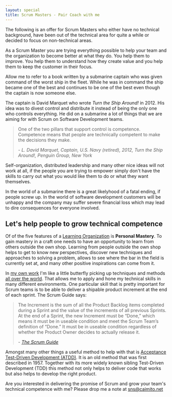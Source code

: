 ```yaml
---
layout: special
title: Scrum Masters - Pair Coach with me
---
```

The following is an offer for Scrum Masters who either have no technical background, have been out of the technical area for quite a while or decided to focus on non-technical areas.

As a Scrum Master you are trying everything possible to help your team and the organization to become better at what they do. You help them to improve. You help them to understand how they create value and you help them to keep the customer in their focus.

Allow me to refer to a book written by a submarine captain who was given command of the worst ship in the fleet. While he was in command the ship became one of the best and continues to be one of the best even though the captain is now someone else.

The captain is David Marquet who wrote *Turn the Ship Around!* in 2012. His idea was to divest control and distribute it instead of being the only one who controls everything. He did on a submarine a lot of things that we are aiming for with Scrum on Software Development teams.

<blockquote>
	<p>One of the two pillars that support control is competence. Competence means that people are technically competent to make the decisions they make.</p>
	<footer>
		- <cite>L. David Marquet, Captain, U.S. Navy (retired), 2012, Turn the Ship Around!, Penguin Group, New York</cite>
	</footer>
</blockquote>

Self-organization, distributed leadership and many other nice ideas will not work at all, if the people you are trying to empower simply don't have the skills to carry out what you would like them to do or what they want themselves.

In the world of a submarine there is a great likelyhood of a fatal ending, if people screw up. In the world of software development customers will be unhappy and the company may suffer severe financial loss which may lead to dire consequences for everyone involved.

## Let's help people to grow technical competence
Of of the five features of a [Learning Organization](http://en.wikipedia.org/wiki/Learning_organization) is **Personal Mastery**. To gain mastery in a craft one needs to have an opportunity to learn from others outside the own shop. Learning from people outside the own shop helps to get to know new perspectives, discover new techniques and approaches to solving a problem, allows to see where the bar in the field is currently set at, and many other positive inspirations can come from it.

In [my own work](/resume/engagements.html) I'm like a little butterfly picking up techniques and methods [all over the world](/resume/index.html). That allows me to apply and hone my technical skills in many different environments. One particular skill that is pretty important for Scrum teams is to be able to deliver a shipable product increment at the end of each sprint. The Scrum Guide says:

<blockquote>
	<p>The Increment is the sum of all the Product Backlog items completed during a Sprint and the value of the increments of all previous Sprints. At the end of a Sprint, the new Increment must be “Done,” which means it must be in useable condition and meet the Scrum Team’s definition of “Done.” It must be in useable condition regardless of whether the Product Owner decides to actually release it.</p>
	<footer>
		- <cite><a href="http://www.scrumguides.org/scrum-guide.html#artifacts-increment">The Scrum Guide</a></cite>
	</footer>
</blockquote>

Amongst many other things a useful method to help with that is [Acceptance Test-Driven Development (ATDD)](/atdd/). It is an old method that was first described in 1957. Together with its more widely known sibling Test-Driven Development (TDD) this method not only helps to deliver code that works but also helps to develop the right product.

Are you interested in delivering the promise of Scrum and grow your team's technical competence with me? Please drop me a note at sns@caimito.net
